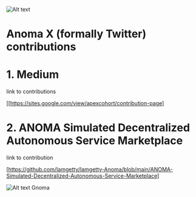 ![Alt text](https://pbs.twimg.com/media/GzQ5lOFWsAAC1mc?format=jpg&name=large)

# Anoma X (formally Twitter) contributions
# 1. Medium

link to contributions 

[[https://sites.google.com/view/apexcohort/contribution-page]

# 2. ANOMA Simulated Decentralized Autonomous Service Marketplace

link to contribution

[https://github.com/Iamgetty/Iamgetty-Anoma/blob/main/ANOMA-Simulated-Decentralized-Autonomous-Service-Marketplace]

![Alt text](https://anoma.net/_next/static/media/learn-the-intent-machine.2c7611f2.png)
Gnoma
